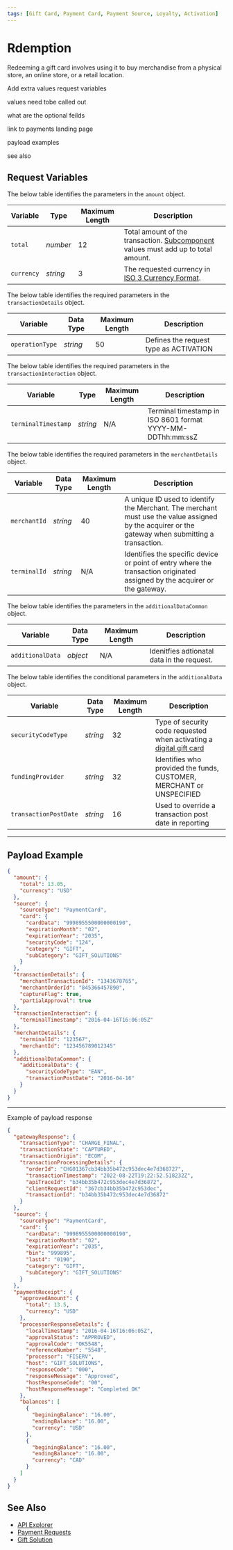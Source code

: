 ```yaml
---
tags: [Gift Card, Payment Card, Payment Source, Loyalty, Activation]
---
```


# Rdemption

Redeeming a gift card involves using it to buy merchandise from a physical store, an online store, or a retail location.

Add extra values request variables

values need tobe called out

what are the optional feilds

link to payments landing page

payload examples

see also

## Request Variables

<!--
type: tab
titles: amount, transactionDetails, transactionInteraction, merchantDetails, additionalDataCommon 
-->

The below table identifies the parameters in the `amount` object.

|Variable | Type | Maximum Length | Description|
|---------|----------|----------------|---------|
| `total` | _number_ | 12 | Total amount of the transaction. [Subcomponent](?path=docs/Resources/Maste`r-Data/Amount-Components.md) values must add up to total amount. |
| `currency` | _string_ | 3 | The requested currency in [ISO 3 Currency Format](?path=docs/Resources/Master-Data/Currency-Code.md).|

<!--
type: tab
-->

The below table identifies the required parameters in the `transactionDetails` object.

| Variable | Data Type | Maximum Length | Description |
|---------|----------|----------------|---------|
| `operationType` | _string_ | 50 | Defines the request type as ACTIVATION |

<!--
type: tab
-->

The below table identifies the required parameters in the `transactionInteraction` object.

|Variable | Type | Maximum Length | Description|
|---------|----------|----------------|---------|
| `terminalTimestamp` | _string_ | N/A | Terminal timestamp in ISO 8601 format YYYY-MM-DDThh:mm:ssZ |

<!--
type: tab
-->

The below table identifies the required parameters in the `merchantDetails` object.

| Variable | Data Type | Maximum Length | Description |
|---------|----------|----------------|---------|
|`merchantId` | _string_ | 40 | A unique ID used to identify the Merchant. The merchant must use the value assigned by the acquirer or the gateway when submitting a transaction. |
|`terminalId` | _string_ | N/A | Identifies the specific device or point of entry where the transaction originated assigned by the acquirer or the gateway. |

<!--
type: tab
-->

The below table identifies the parameters in the `additionalDataCommon` object.

| Variable | Data Type | Maximum Length | Description |
|---------|----------|----------------|---------|
| `additionalData` | _object_ | N/A |  Idenitfies adtionatal data in the request. |

The below table identifies the conditional parameters in the `additionalData` object.

| Variable | Data Type | Maximum Length | Description |
|---------|----------|----------------|---------|
| `securityCodeType` | _string_ | 32 |  Type of security code requested when activating a [digital gift card](#digital-gift-card) |
| `fundingProvider` | _string_ | 32 |  Identifies who provided the funds, CUSTOMER, MERCHANT or UNSPECIFIED |
| `transactionPostDate` | _string_ | 16 | Used to override a transaction post date in reporting |

<!-- type: tab-end -->

---

## Payload Example

```json
{
  "amount": {
    "total": 13.05,
    "currency": "USD"
  },
  "source": {
    "sourceType": "PaymentCard",
    "card": {
      "cardData": "9998955500000000190",
      "expirationMonth": "02",
      "expirationYear": "2035",
      "securityCode": "124",
      "category": "GIFT",
      "subCategory": "GIFT_SOLUTIONS"
    }
  },
  "transactionDetails": {
    "merchantTransactionId": "1343678765",
    "merchantOrderId": "845366457890",
    "captureFlag": true,
    "partialApproval": true
  },
  "transactionInteraction": {
    "terminalTimestamp": "2016-04-16T16:06:05Z"
  },
  "merchantDetails": {
    "terminalId": "123567",
    "merchantId": "123456789012345"
  },
  "additionalDataCommon": {
    "additionalData": {
      "securityCodeType": "EAN",
      "transactionPostDate": "2016-04-16"
    }
  }
}
```
<!-- 
type: tab-end -->

---

<!--
type: tab
-->

Example of payload response

```json
{
  "gatewayResponse": {
    "transactionType": "CHARGE_FINAL",
    "transactionState": "CAPTURED",
    "transactionOrigin": "ECOM",
    "transactionProcessingDetails": {
      "orderId": "CHG01367cb34bb35b472c953dec4e7d368727",
      "transactionTimestamp": "2022-08-22T19:22:52.518232Z",
      "apiTraceId": "b34bb35b472c953dec4e7d36872",
      "clientRequestId": "367cb34bb35b472c953dec",
      "transactionId": "b34bb35b472c953dec4e7d36872"
    }
  },
  "source": {
    "sourceType": "PaymentCard",
    "card": {
      "cardData": "9998955500000000190",
      "expirationMonth": "02",
      "expirationYear": "2035",
      "bin": "999895",
      "last4": "0190",
      "category": "GIFT",
      "subCategory": "GIFT_SOLUTIONS"
    }
  },
  "paymentReceipt": {
    "approvedAmount": {
      "total": 13.5,
      "currency": "USD"
    },
    "processorResponseDetails": {
      "localTimestamp": "2016-04-16T16:06:05Z",
      "approvalStatus": "APPROVED",
      "approvalCode": "OK5548",
      "referenceNumber": "5548",
      "processor": "FISERV",
      "host": "GIFT_SOLUTIONS",
      "responseCode": "000",
      "responseMessage": "Approved",
      "hostResponseCode": "00",
      "hostResponseMessage": "Completed OK"
    },
    "balances": [
      {
        "beginingBalance": "16.00",
        "endingBalance": "16.00",
        "currency": "USD"
      },
      {
        "beginingBalance": "16.00",
        "endingBalance": "16.00",
        "currency": "CAD"
      }
    ]
  }
}

```

## See Also

- [API Explorer](../api/?type=post&path=/payments/v1/refunds)
- [Payment Requests](?path=docs/Resources/API-Documents/Payments/Payments.md)
- [Gift Solution](?path=docs/Resources/Guides/Payment-Sources/Gift/Gift-Solutions.md)
  